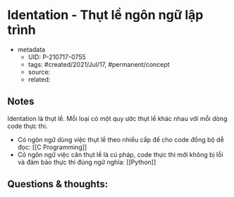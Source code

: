 # Identation - Thụt lề ngôn ngữ lập trình

- metadata
	- UID: P-210717-0755
	- tags: #created/2021/Jul/17, #permanent/concept 
	- source: 
	- related: 

## Notes
Identation là thụt lề. Mỗi loại có một quy ước thụt lề khác nhau với mỗi dòng code thực thi. 
- Có ngôn ngữ dùng việc thụt lề theo nhiều cấp để cho code đồng bộ dễ đọc: [[C Programming]]
- Có ngôn ngữ việc căn thụt lề là cú pháp, code thực thi mới không bị lỗi và đảm bảo thực thi đúng ngữ nghĩa: [[Python]]

## Questions & thoughts:

